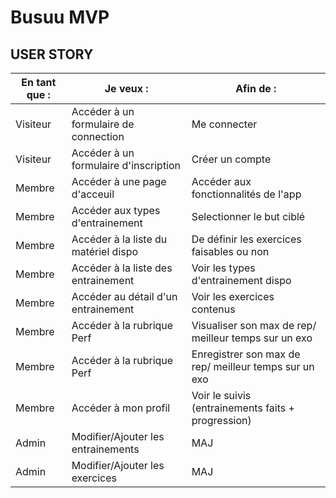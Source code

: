 # Busuu MVP



## USER STORY

En tant que : | Je veux : | Afin de :
---|---|---
Visiteur | Accéder à un formulaire de connection | Me connecter
Visiteur | Accéder à un formulaire d'inscription | Créer un compte 
Membre | Accéder à une page d'acceuil | Accéder aux fonctionnalités de l'app
Membre | Accéder aux types d'entrainement | Selectionner le but ciblé
Membre | Accéder à la liste du matériel dispo | De définir les exercices faisables ou non
Membre | Accéder à la liste des entrainement | Voir les types d'entrainement dispo
Membre | Accéder au détail d'un entrainement | Voir les exercices contenus 
Membre | Accéder à la rubrique Perf | Visualiser son max de rep/ meilleur temps sur un exo 
Membre | Accéder à la rubrique Perf | Enregistrer son max de rep/ meilleur temps sur un exo 
Membre | Accéder à mon profil | Voir le suivis (entrainements faits + progression)
Admin | Modifier/Ajouter les entrainements | MAJ
Admin | Modifier/Ajouter les exercices | MAJ 


